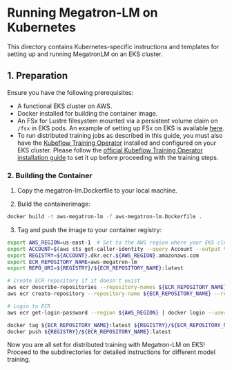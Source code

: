 # Running Megatron-LM on Kubernetes

This directory contains Kubernetes-specific instructions and templates for setting up and running MegatronLM on an EKS cluster.

## 1. Preparation

Ensure you have the following prerequisites:

- A functional EKS cluster on AWS.
- Docker installed for building the container image.
- An FSx for Lustre filesystem mounted via a persistent volume claim on `/fsx` in EKS pods. An example of setting up FSx on EKS is available [here](https://docs.aws.amazon.com/eks/latest/userguide/fsx-csi-create.html).
- To run distributed training jobs as described in this guide, you must also have the [Kubeflow Training Operator](https://www.kubeflow.org/docs/components/training/) installed and configured on your EKS cluster. Please follow the [official Kubeflow Training Operator installation guide](https://www.kubeflow.org/docs/components/training/overview/) to set it up before proceeding with the training steps.



### 2. Building the Container

1. Copy the megatron-lm.Dockerfile to your local machine.

2. Build the containerimage:

```bash
docker build -t aws-megatron-lm -f aws-megatron-lm.Dockerfile .
```

3. Tag and push the image to your container registry:

```bash
export AWS_REGION=us-east-1  # Set to the AWS region where your EKS cluster and ECR repository are located
export ACCOUNT=$(aws sts get-caller-identity --query Account --output text)
export REGISTRY=${ACCOUNT}.dkr.ecr.${AWS_REGION}.amazonaws.com
export ECR_REPOSITORY_NAME=aws-megatron-lm
export REPO_URI=${REGISTRY}/${ECR_REPOSITORY_NAME}:latest

# Create ECR repository if it doesn't exist
aws ecr describe-repositories --repository-names ${ECR_REPOSITORY_NAME} --region ${AWS_REGION} 2>/dev/null || \
aws ecr create-repository --repository-name ${ECR_REPOSITORY_NAME} --region ${AWS_REGION}

# Login to ECR
aws ecr get-login-password --region ${AWS_REGION} | docker login --username AWS --password-stdin ${REGISTRY}

docker tag ${ECR_REPOSITORY_NAME}:latest ${REGISTRY}/${ECR_REPOSITORY_NAME}:latest
docker push ${REGISTRY}/${ECR_REPOSITORY_NAME}:latest
```

Now you are all set for distributed training with Megatron-LM on EKS! Proceed to the subdirectories for detailed instructions for different model training.